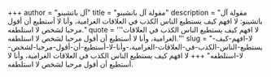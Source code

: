 +++
author = "آل باتشينو"
title = "مقولة آل باتشينو"
description = "مقولة آل باتشينو: لا افهم كيف يستطيع الناس الكذب في العلاقات الغرامية، وأنا لا أستطيع أن أقول مرحبا لشخص لا استلطفه."
quote = '''لا افهم كيف يستطيع الناس الكذب في العلاقات الغرامية، وأنا لا أستطيع أن أقول مرحبا لشخص لا استلطفه.'''
slug = "لا-افهم-كيف-يستطيع-الناس-الكذب-في-العلاقات-الغرامية،-وأنا-لا-أستطيع-أن-أقول-مرحبا-لشخص-لا-استلطفه"
+++
لا افهم كيف يستطيع الناس الكذب في العلاقات الغرامية، وأنا لا أستطيع أن أقول مرحبا لشخص لا استلطفه.
